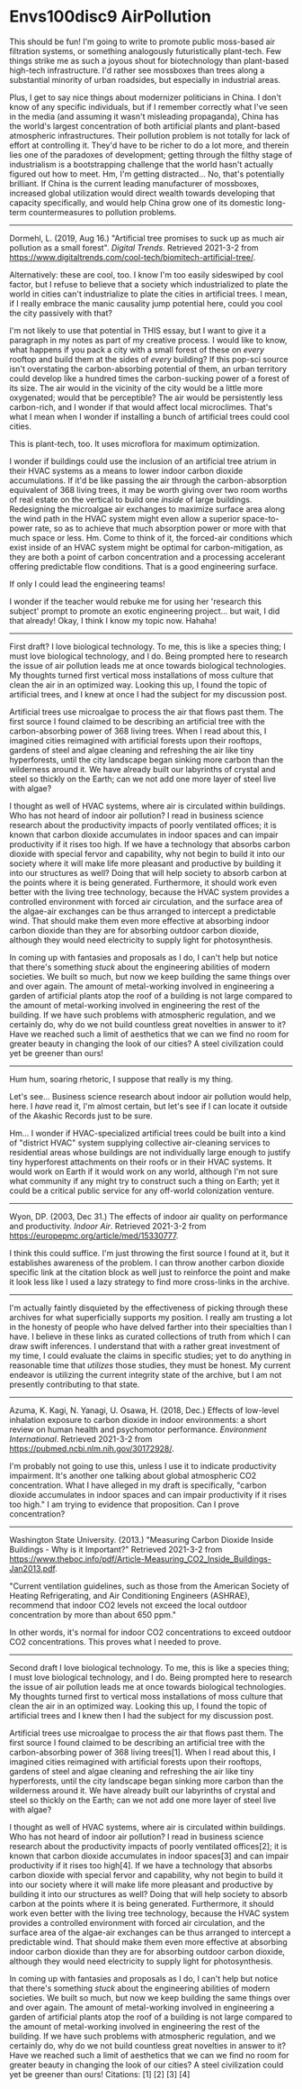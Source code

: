 # Envs100disc9 AirPollution

This should be fun!  I'm going to write to promote public moss-based air filtration systems, or something analogously futuristically plant-tech.  Few things strike me as such a joyous shout for biotechnology than plant-based high-tech infrastructure.  I'd rather see mossboxes than trees along a substantial minority of urban roadsides, but especially in industrial areas.

Plus, I get to say nice things about modernizer politicians in China.  I don't know of any specific individuals, but if I remember correctly what I've seen in the media (and assuming it wasn't misleading propaganda), China has the world's largest concentration of both artificial plants and plant-based atmospheric infrastructures.  Their pollution problem is not totally for lack of effort at controlling it.  They'd have to be richer to do a lot more, and therein lies one of the paradoxes of development; getting through the filthy stage of industrialism is a bootstrapping challenge that the world hasn't actually figured out how to meet.  Hm, I'm getting distracted...  No, that's potentially brilliant.  If China is the current leading manufacturer of mossboxes, increased global utilization would direct wealth towards developing that capacity specifically, and would help China grow one of its domestic long-term countermeasures to pollution problems.

---
Dormehl, L.  (2019, Aug 16.)  "Artificial tree promises to suck up as much air pollution as a small forest".  *Digital Trends*.  Retrieved 2021-3-2 from https://www.digitaltrends.com/cool-tech/biomitech-artificial-tree/.

Alternatively: these are cool, too.  I know I'm too easily sideswiped by cool factor, but I refuse to believe that a society which industrialized to plate the world in cities can't industrialize to plate the cities in artificial trees.  I mean, if I really embrace the manic causality jump potential here, could you cool the city passively with that?

I'm not likely to use that potential in THIS essay, but I want to give it a paragraph in my notes as part of my creative process.  I would like to know, what happens if you pack a city with a small forest of these on *every* rooftop and build them at the sides of *every* building?  If this pop-sci source isn't overstating the carbon-absorbing potential of them, an urban territory could develop like a hundred times the carbon-sucking power of a forest of its size.  The air would in the vicinity of the city would be a little more oxygenated; would that be perceptible?  The air would be persistently less carbon-rich, and I wonder if that would affect local microclimes.  That's what I mean when I wonder if installing a bunch of artificial trees could cool cities.

This is plant-tech, too.  It uses microflora for maximum optimization.

I wonder if buildings could use the inclusion of an artificial tree atrium in their HVAC systems as a means to lower indoor carbon dioxide accumulations.  If it'd be like passing the air through the carbon-absorption equivalent of 368 living trees, it may be worth giving over two room worths of real estate on the vertical to build one *inside* of large buildings.  Redesigning the microalgae air exchanges to maximize surface area along the wind path in the HVAC system might even allow a superior space-to-power rate, so as to achieve that much absorption power or more with that much space or less.  Hm.  Come to think of it, the forced-air conditions which exist inside of an HVAC system might be optimal for carbon-mitigation, as they are both a point of carbon concentration and a processing accelerant offering predictable flow conditions.  That is a good engineering surface.

If only I could lead the engineering teams!

I wonder if the teacher would rebuke me for using her 'research this subject' prompt to promote an exotic engineering project... but wait, I did that already!  Okay, I think I know my topic now.  Hahaha!

---
First draft?
I love biological technology.  To me, this is like a species thing; I must love biological technology, and I do.  Being prompted here to research the issue of air pollution leads me at once towards biological technologies.  My thoughts turned first vertical moss installations of moss culture that clean the air in an optimized way.  Looking this up, I found the topic of artificial trees, and I knew at once I had the subject for my discussion post.

Artificial trees use microalgae to process the air that flows past them.  The first source I found claimed to be describing an artificial tree with the carbon-absorbing power of 368 living trees.  When I read about this, I imagined cities reimagined with artificial forests upon their rooftops, gardens of steel and algae cleaning and refreshing the air like tiny hyperforests, until the city landscape began sinking more carbon than the wilderness around it.  We have already built our labyrinths of crystal and steel so thickly on the Earth; can we not add one more layer of steel live with algae?

I thought as well of HVAC systems, where air is circulated within buildings.  Who has not heard of indoor air pollution?  I read in business science research about the productivity impacts of poorly ventilated offices; it is known that carbon dioxide accumulates in indoor spaces and can impair productivity if it rises too high.  If we have a technology that absorbs carbon dioxide with special fervor and capability, why not begin to build it into our society where it will make life more pleasant and productive by building it into our structures as well?  Doing that will help society to absorb carbon at the points where it is being generated.  Furthermore, it should work even better with the living tree technology, because the HVAC system provides a controlled environment with forced air circulation, and the surface area of the algae-air exchanges can be thus arranged to intercept a predictable wind.  That should make them even more effective at absorbing indoor carbon dioxide than they are for absorbing outdoor carbon dioxide, although they would need electricity to supply light for photosynthesis.

In coming up with fantasies and proposals as I do, I can't help but notice that there's something *stuck* about the engineering abilities of modern societies.  We built so much, but now we keep building the same things over and over again.  The amount of metal-working involved in engineering a garden of artificial plants atop the roof of a building is not large compared to the amount of metal-working involved in engineering the rest of the building.  If we have such problems with atmospheric regulation, and we certainly do, why do we not build countless great novelties in answer to it?  Have we reached such a limit of aesthetics that we can we find no room for greater beauty in changing the look of our cities?  A steel civilization could yet be greener than ours!

---
Hum hum, soaring rhetoric, I suppose that really is my thing.

Let's see...  Business science research about indoor air pollution would help, here.  I *have* read it, I'm almost certain, but let's see if I can locate it outside of the Akashic Records just to be sure.

Hm...  I wonder if HVAC-specialized artificial trees could be built into a kind of "district HVAC" system supplying collective air-cleaning services to residential areas whose buildings are not individually large enough to justify tiny hyperforest attachments on their roofs or in their HVAC systems.  It would work on Earth if it would work on any world, although I'm not sure what community if any might try to construct such a thing on Earth; yet it could be a critical public service for any off-world colonization venture.

---
Wyon, DP.  (2003, Dec 31.)  The effects of indoor air quality on performance and productivity.  *Indoor Air*.  Retrieved 2021-3-2 from https://europepmc.org/article/med/15330777.

I think this could suffice.  I'm just throwing the first source I found at it, but it establishes awareness of the problem.  I can throw another carbon dioxide specific link at the citation block as well just to reinforce the point and make it look less like I used a lazy strategy to find more cross-links in the archive.

---
I'm actually faintly disquieted by the effectiveness of picking through these archives for what superficially supports my position.  I really am trusting a lot in the honesty of people who have delved farther into their specialties than I have.  I believe in these links as curated collections of truth from which I can draw swift inferences.  I understand that with a rather great investment of my time, I could evaluate the claims in specific studies; yet to do anything in reasonable time that *utilizes* those studies, they must be honest.  My current endeavor is utilizing the current integrity state of the archive, but I am not presently contributing to that state.

---
Azuma, K.  Kagi, N.  Yanagi, U.  Osawa, H.  (2018, Dec.)  Effects of low-level inhalation exposure to carbon dioxide in indoor environments: a short review on human health and psychomotor performance.  *Environment International*.  Retrieved 2021-3-2 from https://pubmed.ncbi.nlm.nih.gov/30172928/.

I'm probably not going to use this, unless I use it to indicate productivity impairment.  It's another one talking about global atmospheric CO2 concentration.  What I have alleged in my draft is specifically, "carbon dioxide accumulates in indoor spaces and can impair productivity if it rises too high."  I am trying to evidence that proposition.  Can I prove concentration?

---
Washington State University.  (2013.)  "Measuring Carbon Dioxide Inside Buildings - Why is it Important?"  Retrieved 2021-3-2 from https://www.theboc.info/pdf/Article-Measuring_CO2_Inside_Buildings-Jan2013.pdf.

"Current ventilation guidelines, such as those from the American Society of Heating Refrigerating, and Air Conditioning Engineers (ASHRAE), recommend that indoor CO2 levels not exceed the local outdoor concentration by more than about 650 ppm."

In other words, it's normal for indoor CO2 concentrations to exceed outdoor CO2 concentrations.  This proves what I needed to prove.

---
Second draft
I love biological technology.  To me, this is like a species thing; I must love biological technology, and I do.  Being prompted here to research the issue of air pollution leads me at once towards biological technologies.  My thoughts turned first to vertical moss installations of moss culture that clean the air in an optimized way.  Looking this up, I found the topic of artificial trees and I knew then I had the subject for my discussion post.

Artificial trees use microalgae to process the air that flows past them.  The first source I found claimed to be describing an artificial tree with the carbon-absorbing power of 368 living trees[1].  When I read about this, I imagined cities reimagined with artificial forests upon their rooftops, gardens of steel and algae cleaning and refreshing the air like tiny hyperforests, until the city landscape began sinking more carbon than the wilderness around it.  We have already built our labyrinths of crystal and steel so thickly on the Earth; can we not add one more layer of steel live with algae?

I thought as well of HVAC systems, where air is circulated within buildings.  Who has not heard of indoor air pollution?  I read in business science research about the productivity impacts of poorly ventilated offices[2]; it is known that carbon dioxide accumulates in indoor spaces[3] and can impair productivity if it rises too high[4].  If we have a technology that absorbs carbon dioxide with special fervor and capability, why not begin to build it into our society where it will make life more pleasant and productive by building it into our structures as well?  Doing that will help society to absorb carbon at the points where it is being generated.  Furthermore, it should work even better with the living tree technology, because the HVAC system provides a controlled environment with forced air circulation, and the surface area of the algae-air exchanges can be thus arranged to intercept a predictable wind.  That should make them even more effective at absorbing indoor carbon dioxide than they are for absorbing outdoor carbon dioxide, although they would need electricity to supply light for photosynthesis.

In coming up with fantasies and proposals as I do, I can't help but notice that there's something *stuck* about the engineering abilities of modern societies.  We built so much, but now we keep building the same things over and over again.  The amount of metal-working involved in engineering a garden of artificial plants atop the roof of a building is not large compared to the amount of metal-working involved in engineering the rest of the building.  If we have such problems with atmospheric regulation, and we certainly do, why do we not build countless great novelties in answer to it?  Have we reached such a limit of aesthetics that we can we find no room for greater beauty in changing the look of our cities?  A steel civilization could yet be greener than ours!
Citations:
[1]
[2]
[3]
[4]